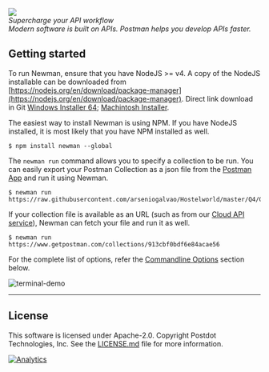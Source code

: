 <a href="https://www.getpostman.com/"><img src="https://raw.githubusercontent.com/postmanlabs/postmanlabs.github.io/develop/global-artefacts/postman-logo%2Btext-320x132.png" /></a><br />
_Supercharge your API workflow<br/>Modern software is built on APIs. Postman helps you develop APIs faster._

## Getting started

To run Newman, ensure that you have NodeJS >= v4. A copy of the NodeJS installable can be downloaded from [https://nodejs.org/en/download/package-manager](https://nodejs.org/en/download/package-manager). 
Direct link download in Git
[Windows Installer 64](https://github.com/DummyShare/hostelworld/blob/master/Q4/node-v6.10.2-x64.msi);
[Machintosh Installer](https://github.com/DummyShare/hostelworld/blob/master/Q4/node-v6.10.2.pkg).

The easiest way to install Newman is using NPM. If you have NodeJS installed, it is most likely that you have NPM
installed as well.

```terminal
$ npm install newman --global
```

The `newman run` command allows you to specify a collection to be run. You can easily export your Postman
Collection as a json file from the [Postman App](https://www.getpostman.com/apps) and run it using Newman.

```terminal
$ newman run https://raw.githubusercontent.com/arseniogalvao/Hostelworld/master/Q4/Gists_suits.json
```

If your collection file is available as an URL (such as from our [Cloud API service](https://api.getpostman.com)),
Newman can fetch your file and run it as well.

```terminal
$ newman run https://www.getpostman.com/collections/913cbf0bdf6e84acae56
```
For the complete list of options, refer the [Commandline Options](#commandline-options) section below.

![terminal-demo](https://raw.githubusercontent.com/postmanlabs/postmanlabs.github.io/develop/global-artefacts/newman-terminal.gif)

---

## License
This software is licensed under Apache-2.0. Copyright Postdot Technologies, Inc. See the [LICENSE.md](LICENSE.md) file for more information.

[![Analytics](https://ga-beacon.appspot.com/UA-43979731-9/newman/readme)](https://www.getpostman.com)
